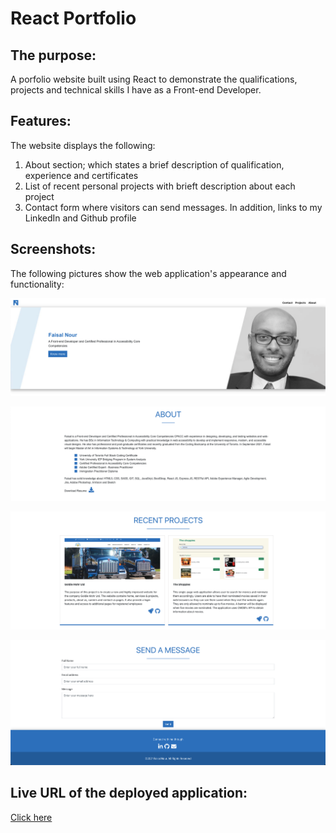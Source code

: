 # React Portfolio

## The purpose:

A porfolio website built using React to demonstrate the qualifications, projects and technical skills I have as a Front-end Developer.

## Features:

The website displays the following:

1. About section; which states a brief description of qualification, experience and certificates
2. List of recent personal projects with brieft description about each project
3. Contact form where visitors can send messages. In addition, links to my LinkedIn and Github profile

## Screenshots:

The following pictures show the web application's appearance and functionality:

![Screenshot of Home section](./img/Home.jpeg)

![Screenshot of About section](./img/About.jpeg)

![Screenshot of Projects section](./img/Projects.jpeg)

![Screenshot of Contact section](./img/Contact.jpeg)

## Live URL of the deployed application:

[Click here](https://faisalnour.com/)
